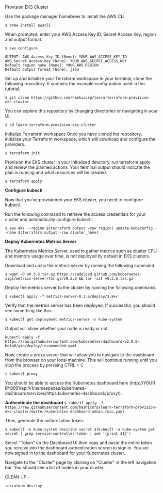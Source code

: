 Provision EKS Cluster 

Use the package manager homebrew to install the AWS CLI.

```
$ brew install awscli
```

When prompted, enter your AWS Access Key ID, Secret Access Key, region and output format.

```
$ aws configure

OUTPUT: AWS Access Key ID [None]: YOUR_AWS_ACCESS_KEY_ID
AWS Secret Access Key [None]: YOUR_AWS_SECRET_ACCESS_KEY
Default region name [None]: YOUR_AWS_REGION
Default output format [None]: json
```

Set up and initialize your Terraform workspace
In your terminal, clone the following repository. It contains the example configuration used in this tutorial.

```
$ git clone https://github.com/hashicorp/learn-terraform-provision-eks-cluster
```

You can explore this repository by changing directories or navigating in your UI.

```
$ cd learn-terraform-provision-eks-cluster
```

Initialize Terraform workspace
Once you have cloned the repository, initialize your Terraform workspace, which will download and configure the providers.

```
$ terraform init
```

Provision the EKS cluster
In your initialized directory, run terraform apply and review the planned actions. Your terminal output should indicate the plan is running and what resources will be created.

``
$ terraform apply
``


**Configure kubectl**

Now that you've provisioned your EKS cluster, you need to configure kubectl.

Run the following command to retrieve the access credentials for your cluster and automatically configure kubectl.

``
$ aws eks --region $(terraform output -raw region) update-kubeconfig --name $(terraform output -raw cluster_name)
``

**Deploy Kubernetes Metrics Server**

The Kubernetes Metrics Server, used to gather metrics such as cluster CPU and memory usage
over time, is not deployed by default in EKS clusters.

Download and unzip the metrics server by running the following command.

``
$ wget -O v0.3.6.tar.gz https://codeload.github.com/kubernetes-sigs/metrics-server/tar.gz/v0.3.6 && tar -xzf v0.3.6.tar.gz
``

Deploy the metrics server to the cluster by running the following command.

``
$ kubectl apply -f metrics-server-0.3.6/deploy/1.8+/
``


Verify that the metrics server has been deployed. If successful, you should see something like this.


``$ kubectl get deployment metrics-server -n kube-system``

Output will show whether your node is ready or not.



``
 kubectl apply -f https://raw.githubusercontent.com/kubernetes/dashboard/v2.0.0-beta8/aio/deploy/recommended.yaml
``

Now, create a proxy server that will allow you to navigate to the dashboard from the browser on your local machine. This will continue running until you stop the process by pressing CTRL + C.

``
$ kubectl proxy
``

You should be able to access the Kubernetes dashboard here (http://YOUR IP:8001/api/v1/namespaces/kubernetes-dashboard/services/https:kubernetes-dashboard:/proxy/).


**Authenticate the dashboard**
``
$ kubectl apply -f https://raw.githubusercontent.com/hashicorp/learn-terraform-provision-eks-cluster/master/kubernetes-dashboard-admin.rbac.yaml
``


Then, generate the authorization token.

``
$ kubectl -n kube-system describe secret $(kubectl -n kube-system get secret | grep service-controller-token | awk '{print $1}')
``


Select "Token" on the Dashboard UI then copy and paste the entire token you receive into the dashboard authentication screen to sign in. You are now signed in to the dashboard for your Kubernetes cluster.


Navigate to the "Cluster" page by clicking on "Cluster" in the left navigation
bar. You should see a list of nodes in your cluster.

CLEAN UP - 

``terraform destroy`` 













